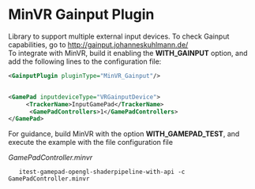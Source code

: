 # MinVR Gainput Plugin

Library to support multiple external input devices. To check Gainput capabilities, go to http://gainput.johanneskuhlmann.de/
<br/>
To integrate with MinVR, build it enabling the **WITH_GAINPUT** option, and  add the following lines to the configuration file:

```xml
<GainputPlugin pluginType="MinVR_Gainput"/>	


<GamePad inputdeviceType="VRGainputDevice">
     <TrackerName>InputGamePad</TrackerName>
      <GamePadControllers>1</GamePadControllers>
</GamePad>
```



For guidance, build MinVR with the option **WITH_GAMEPAD_TEST**, and execute the example with the file configuration file 

*GamePadController.minvr*

```   
   itest-gamepad-opengl-shaderpipeline-with-api -c GamePadController.minvr
```
